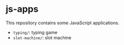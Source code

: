 # js-apps
This repository contains some JavaScript applications.
* `typing/`: typing game
* `slot-machine/`: slot machine
